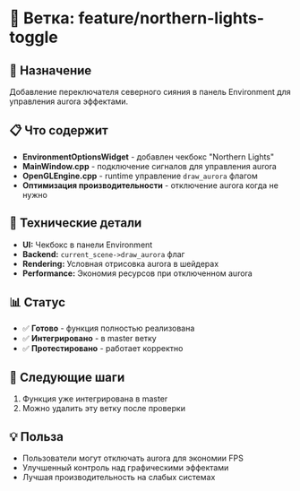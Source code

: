 # 🌿 Ветка: feature/northern-lights-toggle

## 🎯 **Назначение**
Добавление переключателя северного сияния в панель Environment для управления aurora эффектами.

## 📋 **Что содержит**
- **EnvironmentOptionsWidget** - добавлен чекбокс "Northern Lights"
- **MainWindow.cpp** - подключение сигналов для управления aurora
- **OpenGLEngine.cpp** - runtime управление `draw_aurora` флагом
- **Оптимизация производительности** - отключение aurora когда не нужно

## 🔧 **Технические детали**
- **UI:** Чекбокс в панели Environment
- **Backend:** `current_scene->draw_aurora` флаг
- **Rendering:** Условная отрисовка aurora в шейдерах
- **Performance:** Экономия ресурсов при отключенном aurora

## 📊 **Статус**
- ✅ **Готово** - функция полностью реализована
- ✅ **Интегрировано** - в master ветку
- ✅ **Протестировано** - работает корректно

## 🚀 **Следующие шаги**
1. Функция уже интегрирована в master
2. Можно удалить эту ветку после проверки

## 💡 **Польза**
- Пользователи могут отключать aurora для экономии FPS
- Улучшенный контроль над графическими эффектами
- Лучшая производительность на слабых системах